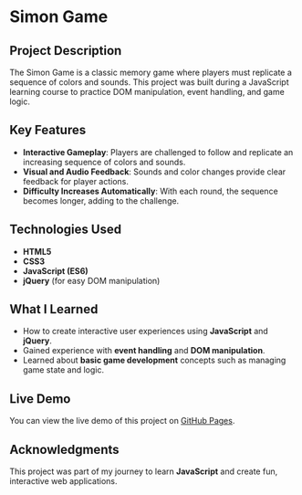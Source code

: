 # Simon Game

## Project Description
The Simon Game is a classic memory game where players must replicate a sequence of colors and sounds. This project was built during a JavaScript learning course to practice DOM manipulation, event handling, and game logic.

## Key Features
- **Interactive Gameplay**: Players are challenged to follow and replicate an increasing sequence of colors and sounds.
- **Visual and Audio Feedback**: Sounds and color changes provide clear feedback for player actions.
- **Difficulty Increases Automatically**: With each round, the sequence becomes longer, adding to the challenge.

## Technologies Used
- **HTML5**
- **CSS3**
- **JavaScript (ES6)**
- **jQuery** (for easy DOM manipulation)

## What I Learned
- How to create interactive user experiences using **JavaScript** and **jQuery**.
- Gained experience with **event handling** and **DOM manipulation**.
- Learned about **basic game development** concepts such as managing game state and logic.

## Live Demo
You can view the live demo of this project on [GitHub Pages](https://parisa7422.github.io/SimsonGame/).

## Acknowledgments
This project was part of my journey to learn **JavaScript** and create fun, interactive web applications.

